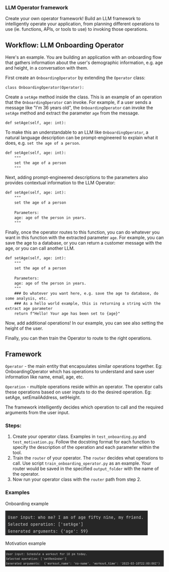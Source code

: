 ### LLM Operator framework 
Create your own operator framework! Build an LLM framework to intelligently operate your application, from planning different operations to use (ie. functions, APIs, or tools to use) to invoking those operations.

## Workflow: LLM Onboarding Operator
Here's an example. You are building an application with an onboarding flow that gathers information about the user's demographic information, e.g. age and height, in a conversation with them.

First create an `OnboardingOperator` by extending the `Operator` class:
```
class OnboardingOperator(Operator):
```

Create a `setAge` method inside the class. This is an example of an operation that the `OnboardingOperator` can invoke. For example, if a user sends a message like "I'm 36 years old", the `OnboardingOperator` can invoke the `setAge` method and extract the parameter `age` from the message.
```
def setAge(self, age: int):
```

To make this an understandable to an LLM like `OnboardingOperator`, a natural language description can be prompt-engineered to explain what it does, e.g. `set the age of a person`.
```
def setAge(self, age: int):
    """
    set the age of a person
    """
```

Next, adding prompt-engineered descriptions to the parameters also provides contextual information to the LLM Operator:
```
def setAge(self, age: int):
    """
    set the age of a person
    
    Parameters:
    age: age of the person in years.
    """
```

Finally, once the operator routes to this function, you can do whatever you want in this function with the extracted parameter `age`. For example, you can save the age to a database, or you can return a customer message with the age, or you can call another LLM.
```
def setAge(self, age: int):
    """
    set the age of a person
    
    Parameters:
    age: age of the person in years.
    """
    ### Do whatever you want here, e.g. save the age to database, do some analysis, etc.
    ### As a hello world example, this is returning a string with the extract age parameter
    return f"Hello! Your age has been set to {age}"
```

Now, add additional operations! In our example, you can see also setting the height of the user. 

Finally, you can then train the Operator to route to the right operations.


## Framework

`Operator` - the main entity that encapsulates similar operations together.
Eg: OnboardingOperator which has operations to understand and save user information like name, email, age, etc.

`Operation` - multiple operations reside within an operator. The operator calls these operations based on user inputs to do the desired operation.
Eg: setAge, setEmailAddress, setHeight.

The framework intelligently decides which operation to call and the required arguments from the user input.

### Steps:

1. Create your operator class. Examples in `test_onboarding.py` and `test_motivation.py`. Follow the docstring format for each function to specify the description of the operation and each parameter within the tool.
2. Train the `router` of your operator. The `router` decides what operations to call. Use script `train_onboarding_operator.py` as an example. Your router would be saved in the specified `output_folder` with the name of the operator.
3. Now run your operator class with the `router` path from step 2.

### Examples
Onboarding example

![onboarding.png](images%2Fonboarding.png)

Motivation example

![motivation.png](images%2Fmotivation.png)

